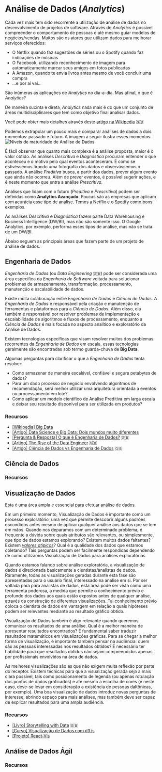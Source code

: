 # Análise de Dados (*Analytics*)

Cada vez mais tem sido recorrente a utilização de análise de dados no
desenvolvimento de projetos de software. Através de *Analytics* é
possível compreender o comportamento de pessoas e até mesmo guiar
modelos de negócios/vendas. Muitos são os atores que utilizam dados
para melhorar serviços oferecidos:

- O Netflix quando faz sugestões de séries ou o Spotify quando faz
  indicações de músicas
- O Facebook, utilizando reconhecimento de imagem para automaticamente
  marcar seus amigos em fotos publicadas
- A Amazon, quando te envia livros antes mesmo de você concluir uma
  compra
- ...e por aí vai...

São inúmeras as aplicações de *Analytics* no dia-a-dia. Mas afinal, o que
é *Analytics*?

De maneira sucinta e direta, *Analytics* nada mais é do que um conjunto
de áreas multidisciplinares que tem como objetivo final analisar dados.

Você pode obter mais detalhes através deste [artigo na
Wikipedia](https://en.wikipedia.org/wiki/Analytics) :uk:

Podemos extrapolar um pouco mais e comparar análises de dados a dois
momentos: passado e futuro. A imagem a seguir ilustra esses momentos.
![Níveis de maturidade de Análise de
Dados](/gitbook/images/Analytics/niveis_maturidade.png)

É fácil observar que quanto mais complexa é a análise proposta, maior é
o valor obtido. As análises *Descritiva* e *Diagnóstica* procuram entender o
que aconteceu e o motivo pelo qual eventos aconteceram. É como se
estivéssemos tirando uma fotografia dos dados e observássemos o passado.
A análise *Preditiva* busca, a partir dos dados, prever algum evento que
ainda não ocorreu. Além de prever eventos, é possível sugerir ações, e é
neste momento que entra a análise *Prescritiva*.

Análises que lidam com o futuro (*Preditiva* e *Prescritiva*) podem ser
definidas como **Analytics Avançado**. Poucas são as empresas que aplicam
com acurácia esse tipo de análise. Temos a Netflix e o Spotify como bons
exemplos.

As análises *Descritiva* e *Diagnóstica* fazem parte Data Warehousing e
Business Intelligence (DW/BI), mas não são somente isso. O Google
Analytics, por exemplo, performa esses tipos de análise, mas não se
trata de um DW/BI.

Abaixo seguem as principais áreas que fazem parte de um projeto de
análise de dados.

<!-- toc -->

## Engenharia de Dados

*Engenharia de Dados* (ou *Data Engineering* :uk:) pode ser considerada uma área
específica da *Engenharia de Software* voltada para solucionar problemas de
armazenamento, transformação, processamento, manutenção e escalabilidade de
dados.

Existe muita colaboração entre *Engenharia de Dados* e *Ciência de Dados*. A
*Engenharia de Dados* é responsável pela criação e manutenção de ferramentas e
plataformas para a *Ciência de Dados*. Além disso, ela também é responsável por
resolver problemas de implementação e escalabilidade de algoritmos e fluxos de
processamento, enquanto a *Ciência de Dados* é mais focada no aspecto analítico
e exploratório da Análise de Dados.

Existem tecnologias específicas que visam resolver muitos dos problemas
recorrentes da *Engenharia de Dados* em escala, essas tecnologias geralmente são
encontradas sob termo guarda-chuva de **Big Data**.

Algumas perguntas para clarificar o que a *Engenharia de Dados* tenta resolver:

- Como armazenar de maneira escalável, confiável e segura petabytes de dados?
- Para um dado processo de negócio envolvendo algoritmos de recomendação, será
  melhor utilizar uma arquitetura orientada a eventos ou processamento em lote?
- Como aplicar um modelo científico de Análise Preditiva em larga escala e
  deixar seu resultado disponível para ser utilizada em produtos?

### Recursos

- [[Wikipedia] Big Data](https://pt.wikipedia.org/wiki/Big_data)
- [[Artigo] Data Science e Big Data: Dois mundos muito diferentes](https://www.thoughtworks.com/pt/insights/blog/data-science-and-big-data-two-very-different-beasts)
- [[Pergunta & Resposta] O que é Engenharia de Dados?](https://www.quora.com/What-is-data-engineering)
  :uk:
- [[Artigo] The Rise of the Data Engineer](https://www.datanami.com/2014/09/08/rise-big-data-engineer/)
  :uk:
- [[Artigo] Ciência de Dados vs Engenharia de Dados](https://blog.insightdatascience.com/data-science-vs-data-engineering-62da7678adaa#.1a2xg69mb)
  :uk:

## Ciência de Dados

### Recursos

## Visualização de Dados

Esta é uma área ampla e essencial para efetuar análise de dados.

Em um primeiro momento, Visualização de Dados é importante como um
processo exploratório, uma vez que permite descobrir alguns padrões
escondidos antes mesmo de aplicar qualquer análise aos dados que se tem
em mãos. Quando nos deparamos com um determinado problema, é frequente a
dúvida sobre quais atributos são relevantes, ou simplesmente, que tipo
de dados estamos explorando? Existem muitos dados faltantes?  Existem
_[valores atípicos](https://pt.wikipedia.org/wiki/Outlier)_? Qual é a
qualidade dos dados que estamos coletando? Tais perguntas podem ser
facilmente respondidas dependendo de como utilizamos Visualização de
Dados para análises exploratórias.

Quando estamos falando sobre análise exploratória, a visualização de
dados é direcionada basicamente a cientistas/analistas de dados.
Raramente, todas as visualizações geradas durante esta fase são
apresentadas para o usuário final, interessado na análise em si. Por ser
voltada para para analistas de dados, esta área pode ser
vista como uma ferramenta poderosa, a medida que permite o conhecimento
prévio e profundo dos dados aos quais estão expostos antes de qualquer
análise, através da construção de diferentes visualizações. Tal
conhecimento prévio coloca o cientista de dados em vantagem em relação
a quais hipóteses podem ser relevantes mediante ao resultado gráfico
obtido.

Visualização de Dados também é algo relevante quando queremos comunicar
os resultados de uma análise. Qual é a melhor maneira de apresentar
resultados encontrados? É fundamental saber traduzir resultados
matemáticos em visualizações gráficas. Para se chegar a melhor forma de
visualização, é importante também pensar na audiência: quem são as
pessoas interessadas nos resultados obtidos? É necessário ter habilidade
para que resultados obtidos não sejam compreendidos apenas por
profissionais envolvidos na área de dados.

As melhores visualizações são as que não exigem muita reflexão por parte
do receptor. Existem técnicas para que a visualização gerada seja a mais
clara possível, tais como posicionamento de legenda (ou apenas rotulação
dos pontos de dados graficados) e até mesmo a escolha de cores (e neste
caso, deve-se levar em consideração a existência de pessoas daltônicas,
por exemplo). Uma boa visualização de dados introduz novas perguntas de
interesse, abrindo espaço para mais análises, mas também deve ser capaz
de explicar resultados para uma ampla audiência.

### Recursos

- [[Livro] Storytelling with
  Data](http://www.storytellingwithdata.com/book/) :uk:
- [[Curso] Visualização de Dados com
  d3.js](https://br.udacity.com/course/data-visualization-and-d3js--ud507/)
- [[Projeto] React-Vis](https://github.com/uber/react-vis)

## Análise de Dados Ágil

### Recursos
